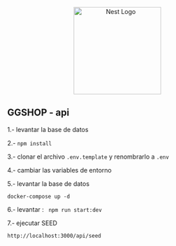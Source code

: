 <p align="center">
  <a href="http://nestjs.com/" target="blank"><img src="https://nestjs.com/img/logo-small.svg" width="200" alt="Nest Logo" /></a>
</p>

## GGSHOP - api 

1.- levantar la base de datos 

2.-  ```npm install```

3.- clonar el archivo ```.env.template``` y renombrarlo a ```.env```

4.- cambiar las variables  de entorno

5.- levantar la base  de datos 

```
docker-compose up -d
```
6.- levantar : ``` npm run start:dev```

7.- ejecutar SEED

 ```http://localhost:3000/api/seed ```